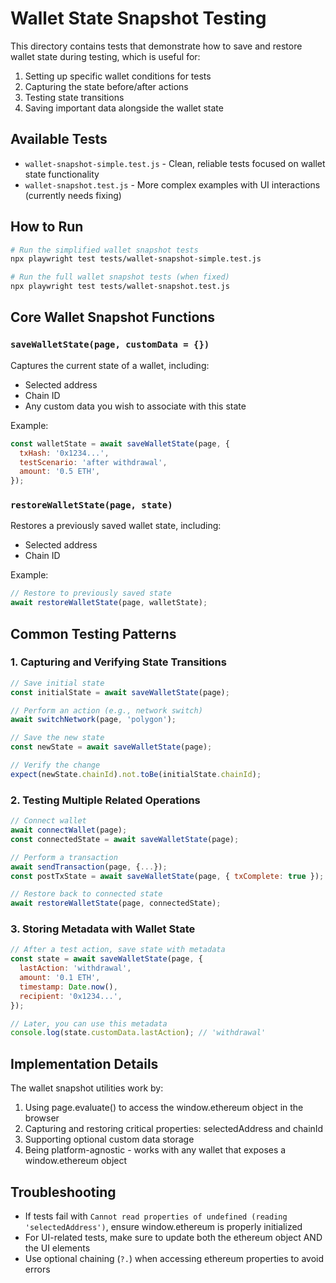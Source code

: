 # Wallet State Snapshot Testing

This directory contains tests that demonstrate how to save and restore wallet state during testing, which is useful for:

1. Setting up specific wallet conditions for tests
2. Capturing the state before/after actions
3. Testing state transitions
4. Saving important data alongside the wallet state

## Available Tests

- `wallet-snapshot-simple.test.js` - Clean, reliable tests focused on wallet state functionality
- `wallet-snapshot.test.js` - More complex examples with UI interactions (currently needs fixing)

## How to Run

```bash
# Run the simplified wallet snapshot tests
npx playwright test tests/wallet-snapshot-simple.test.js

# Run the full wallet snapshot tests (when fixed)
npx playwright test tests/wallet-snapshot.test.js
```

## Core Wallet Snapshot Functions

### `saveWalletState(page, customData = {})`

Captures the current state of a wallet, including:

- Selected address
- Chain ID
- Any custom data you wish to associate with this state

Example:

```javascript
const walletState = await saveWalletState(page, {
  txHash: '0x1234...',
  testScenario: 'after withdrawal',
  amount: '0.5 ETH',
});
```

### `restoreWalletState(page, state)`

Restores a previously saved wallet state, including:

- Selected address
- Chain ID

Example:

```javascript
// Restore to previously saved state
await restoreWalletState(page, walletState);
```

## Common Testing Patterns

### 1. Capturing and Verifying State Transitions

```javascript
// Save initial state
const initialState = await saveWalletState(page);

// Perform an action (e.g., network switch)
await switchNetwork(page, 'polygon');

// Save the new state
const newState = await saveWalletState(page);

// Verify the change
expect(newState.chainId).not.toBe(initialState.chainId);
```

### 2. Testing Multiple Related Operations

```javascript
// Connect wallet
await connectWallet(page);
const connectedState = await saveWalletState(page);

// Perform a transaction
await sendTransaction(page, {...});
const postTxState = await saveWalletState(page, { txComplete: true });

// Restore back to connected state
await restoreWalletState(page, connectedState);
```

### 3. Storing Metadata with Wallet State

```javascript
// After a test action, save state with metadata
const state = await saveWalletState(page, {
  lastAction: 'withdrawal',
  amount: '0.1 ETH',
  timestamp: Date.now(),
  recipient: '0x1234...',
});

// Later, you can use this metadata
console.log(state.customData.lastAction); // 'withdrawal'
```

## Implementation Details

The wallet snapshot utilities work by:

1. Using page.evaluate() to access the window.ethereum object in the browser
2. Capturing and restoring critical properties: selectedAddress and chainId
3. Supporting optional custom data storage
4. Being platform-agnostic - works with any wallet that exposes a window.ethereum object

## Troubleshooting

- If tests fail with `Cannot read properties of undefined (reading 'selectedAddress')`, ensure window.ethereum is properly initialized
- For UI-related tests, make sure to update both the ethereum object AND the UI elements
- Use optional chaining (`?.`) when accessing ethereum properties to avoid errors
